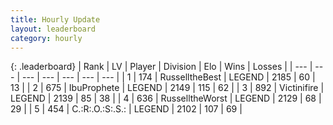 ```yaml
---
title: Hourly Update
layout: leaderboard
category: hourly
---
```


{: .leaderboard}
| Rank | LV | Player | Division | Elo | Wins | Losses |
| --- | --- | --- | --- | --- | --- | --- |
| <span data-change="0">1</span> | 174 | <span title="ID: 547266">RusselltheBest</span> | LEGEND | <span data-change="0">2185</span> | <span data-change="0">60</span> | <span data-change="0">13</span> |
| <span data-change="0">2</span> | 675 | <span title="ID: 362352">IbuProphete</span> | LEGEND | <span data-change="0">2149</span> | <span data-change="0">115</span> | <span data-change="0">62</span> |
| <span data-change="0">3</span> | 892 | <span title="ID: 112242">Victinifire</span> | LEGEND | <span data-change="-6">2139</span> | <span data-change="1">85</span> | <span data-change="1">38</span> |
| <span data-change="0">4</span> | 636 | <span title="ID: 388751">RusselltheWorst</span> | LEGEND | <span data-change="0">2129</span> | <span data-change="0">68</span> | <span data-change="0">29</span> |
| <span data-change="0">5</span> | 454 | <span title="ID: 451068">C.:R:.O.:S:.S.:</span> | LEGEND | <span data-change="0">2102</span> | <span data-change="0">107</span> | <span data-change="0">69</span> |